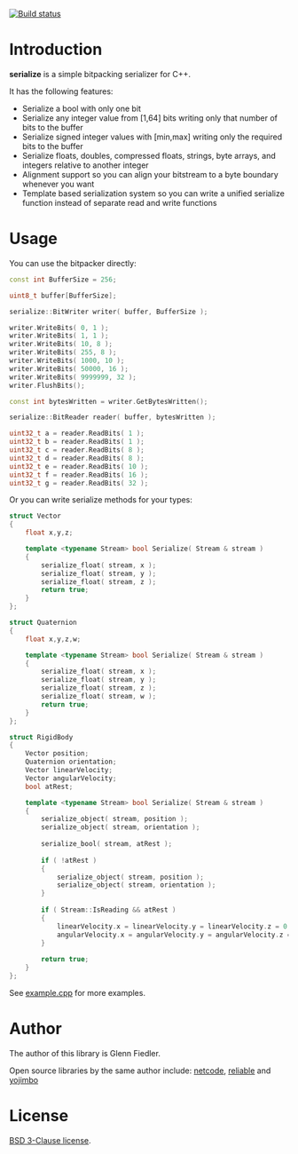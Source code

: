 [![Build status](https://github.com/mas-bandwidth/serialize/workflows/CI/badge.svg)](https://github.com/mas-bandwidth/serialize/actions?query=workflow%3ACI)

# Introduction

**serialize** is a simple bitpacking serializer for C++.

It has the following features:

* Serialize a bool with only one bit
* Serialize any integer value from [1,64] bits writing only that number of bits to the buffer
* Serialize signed integer values with [min,max] writing only the required bits to the buffer
* Serialize floats, doubles, compressed floats, strings, byte arrays, and integers relative to another integer
* Alignment support so you can align your bitstream to a byte boundary whenever you want
* Template based serialization system so you can write a unified serialize function instead of separate read and write functions

# Usage

You can use the bitpacker directly:

```c++
const int BufferSize = 256;

uint8_t buffer[BufferSize];

serialize::BitWriter writer( buffer, BufferSize );

writer.WriteBits( 0, 1 );
writer.WriteBits( 1, 1 );
writer.WriteBits( 10, 8 );
writer.WriteBits( 255, 8 );
writer.WriteBits( 1000, 10 );
writer.WriteBits( 50000, 16 );
writer.WriteBits( 9999999, 32 );
writer.FlushBits();

const int bytesWritten = writer.GetBytesWritten();

serialize::BitReader reader( buffer, bytesWritten );

uint32_t a = reader.ReadBits( 1 );
uint32_t b = reader.ReadBits( 1 );
uint32_t c = reader.ReadBits( 8 );
uint32_t d = reader.ReadBits( 8 );
uint32_t e = reader.ReadBits( 10 );
uint32_t f = reader.ReadBits( 16 );
uint32_t g = reader.ReadBits( 32 );
```

Or you can write serialize methods for your types:

```c++
struct Vector
{
    float x,y,z;

    template <typename Stream> bool Serialize( Stream & stream )
    {
        serialize_float( stream, x );
        serialize_float( stream, y );
        serialize_float( stream, z );
        return true;
    }
};

struct Quaternion
{
    float x,y,z,w;

    template <typename Stream> bool Serialize( Stream & stream )
    {
        serialize_float( stream, x );
        serialize_float( stream, y );
        serialize_float( stream, z );
        serialize_float( stream, w );
        return true;
    }
};

struct RigidBody
{
    Vector position;
    Quaternion orientation;
    Vector linearVelocity;
    Vector angularVelocity;
    bool atRest;

    template <typename Stream> bool Serialize( Stream & stream )
    {
        serialize_object( stream, position );
        serialize_object( stream, orientation );
        
        serialize_bool( stream, atRest );
        
        if ( !atRest )
        {
            serialize_object( stream, position );
            serialize_object( stream, orientation );
        }
        
        if ( Stream::IsReading && atRest )
        {
            linearVelocity.x = linearVelocity.y = linearVelocity.z = 0.0;
            angularVelocity.x = angularVelocity.y = angularVelocity.z = 0.0;
        }
        
        return true;
    }
};
```

See [example.cpp](example.cpp) for more examples.

# Author

The author of this library is Glenn Fiedler.

Open source libraries by the same author include: [netcode](https://github.com/mas-bandwidth/netcode), [reliable](https://github.com/mas-bandwidth/netcode) and [yojimbo](https://github.com/mas-bandwidth/yojimbo)

# License

[BSD 3-Clause license](https://opensource.org/licenses/BSD-3-Clause).

